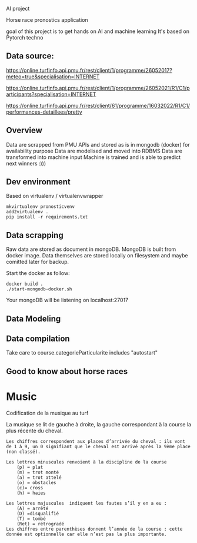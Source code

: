 AI project

Horse race pronostics application

goal of this project is to get hands on AI and machine learning
It's based on Pytorch techno


## Data source:
https://online.turfinfo.api.pmu.fr/rest/client/1/programme/26052017?meteo=true&specialisation=INTERNET

https://online.turfinfo.api.pmu.fr/rest/client/1/programme/26052021/R1/C1/participants?specialisation=INTERNET

https://online.turfinfo.api.pmu.fr/rest/client/61/programme/16032022/R1/C1/performances-detaillees/pretty


## Overview
Data are scrapped from PMU APIs and stored as is in mongodb (docker) for availability purpose
Data are modelised and moved into RDBMS
Data are transformed into machine input
Machine is trained and is able to predict next winners :)))

## Dev environment
Based on virtualenv / virtualenvwrapper

```
mkvirtualenv pronosticvenv
add2virtualenv .
pip install -r requirements.txt
```

## Data scrapping
Raw data are stored as document in mongoDB.
MongoDB is built from docker image.
Data themselves are stored locally on filesystem and maybe comitted later for backup.

Start the docker as follow:
```
docker build .
./start-mongodb-docker.sh
```

Your mongoDB will be listening on localhost:27017


## Data Modeling


## Data compilation
Take care to course.categorieParticularite includes "autostart"


## Good to know about horse races

# Music
Codification de la musique au turf

La musique se lit de gauche à droite, la gauche correspondant à la course la plus récente du cheval.

    Les chiffres correspondent aux places d’arrivée du cheval : ils vont de 1 à 9, un 0 signifiant que le cheval est arrivé après la 9ème place (non classé).

    Les lettres minuscules renvoient à la discipline de la course
        (p) = plat
        (m) = trot monté
        (a) = trot attelé
        (o) = obstacles
        (c)= cross
        (h) = haies

    Les lettres majuscules  indiquent les fautes s’il y en a eu :
        (A) = arrêté
        (D) =disqualifié
        (T) = tombé
        (Ret) = rétrogradé
    Les chiffres entre parenthèses donnent l’année de la course : cette donnée est optionnelle car elle n’est pas la plus importante.
